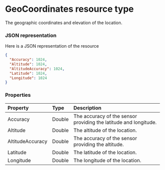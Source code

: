 # GeoCoordinates resource type

The geographic coordinates and elevation of the location.

### JSON representation

Here is a JSON representation of the resource

<!-- {
  "blockType": "resource",
  "optionalProperties": [

  ],
  "@odata.type": "microsoft.graph.geocoordinates"
}-->

```json
{
  "Accuracy": 1024,
  "Altitude": 1024,
  "AltitudeAccuracy": 1024,
  "Latitude": 1024,
  "Longitude": 1024
}

```
### Properties
| Property	   | Type	|Description|
|:---------------|:--------|:----------|
|Accuracy|Double|The accuracy of the sensor providing the latitude and longitude.|
|Altitude|Double|The altitude of the location.|
|AltitudeAccuracy|Double|The accuracy of the sensor providing the altitude.|
|Latitude|Double|The latitude of the location.|
|Longitude|Double|The longitude of the location.|

<!-- uuid: 7176d840-4a4c-4f45-966f-d77da86b4063
2015-10-19 10:04:34 UTC -->
<!-- {
  "type": "#page.annotation",
  "description": "GeoCoordinates resource",
  "keywords": "",
  "section": "documentation",
  "tocPath": ""
}-->